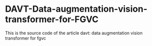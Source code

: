 # DAVT-Data-augmentation-vision-transformer-for-FGVC
This is the source code of the article davt: data augmentation vision transformer for fgvc
